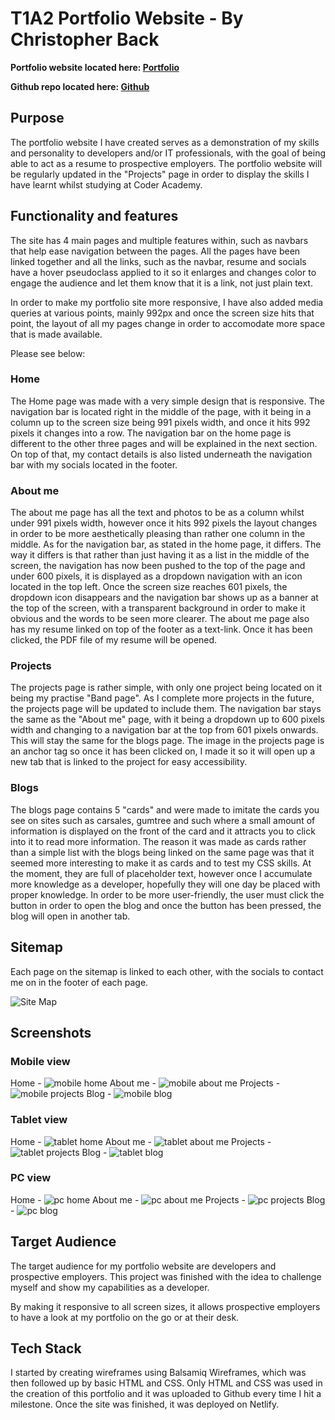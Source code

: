# T1A2 Portfolio Website - By Christopher Back #

**Portfolio website located here: [Portfolio](https://dazzling-joliot-bbc838.netlify.app/)**

**Github repo located here: [Github](https://github.com/storm0105/T1A2)**

## Purpose ##

The portfolio website I have created serves as a demonstration of my skills and personality to developers and/or IT professionals, with the goal of being able to act as a resume to prospective employers. The portfolio website will be regularly updated in the "Projects" page in order to display the skills I have learnt whilst studying at Coder Academy.


## Functionality and features ##

The site has 4 main pages and multiple features within, such as navbars that help ease navigation between the pages. All the pages have been linked together and all the links, such as the navbar, resume and socials have a hover pseudoclass applied to it so it enlarges and changes color to engage the audience and let them know that it is a link, not just plain text. 

In order to make my portfolio site more responsive, I have also added media queries at various points, mainly 992px and once the screen size hits that point, the layout of all my pages change in order to accomodate more space that is made available.

Please see below: 

### Home ###
The Home page was made with a very simple design that is responsive. The navigation bar is located right in the middle of the page, with it being in a column up to the screen size being 991 pixels width, and once it hits 992 pixels it changes into a row.
The navigation bar on the home page is different to the other three pages and will be explained in the next section. 
On top of that, my contact details is also listed underneath the navigation bar with my socials located in the footer.

### About me ###
The about me page has all the text and photos to be as a column whilst under 991 pixels width, however once it hits 992 pixels the layout changes in order to be more aesthetically pleasing than rather one column in the middle.
As for the navigation bar, as stated in the home page, it differs. The way it differs is that rather than just having it as a list in the middle of the screen, the navigation has now been pushed to the top of the page and under 600 pixels, it is displayed as a dropdown navigation with an icon located in the top left. Once the screen size reaches 601 pixels, the dropdown icon disappears and the navigation bar shows up as a banner at the top of the screen, with a transparent background in order to make it obvious and the words to be seen more clearer.
The about me page also has my resume linked on top of the footer as a text-link. Once it has been clicked, the PDF file of my resume will be opened.

### Projects ###
The projects page is rather simple, with only one project being located on it being my practise "Band page". As I complete more projects in the future, the projects page will be updated to include them. 
The navigation bar stays the same as the "About me" page, with it being a dropdown up to 600 pixels width and changing to a navigation bar at the top from 601 pixels onwards. This will stay the same for the blogs page.
The image in the projects page is an anchor tag so once it has been clicked on, I made it so it will open up a new tab that is linked to the project for easy accessibility. 

### Blogs ###
The blogs page contains 5 "cards" and were made to imitate the cards you see on sites such as carsales, gumtree and such where a small amount of information is displayed on the front of the card and it attracts you to click into it to read more information. 
The reason it was made as cards rather than a simple list with the blogs being linked on the same page was that it seemed more interesting to make it as cards and to test my CSS skills. At the moment, they are full of placeholder text, however once I accumulate more knowledge as a developer, hopefully they will one day be placed with proper knowledge. 
In order to be more user-friendly, the user must click the button in order to open the blog and once the button has been pressed, the blog will open in another tab.

## Sitemap ##
Each page on the sitemap is linked to each other, with the socials to contact me on in the footer of each page.

![Site Map](./docs/sitemap.png)

## Screenshots ##

### Mobile view ###
Home - ![mobile home](./docs/mobilehome.png)
About me - ![mobile about me](./docs/mobileaboutme.png)
Projects - ![mobile projects](./docs/mobileprojects.png)
Blog - ![mobile blog](./docs/mobileblog.png)

### Tablet view ###
Home - ![tablet home](./docs/tablethome.png)
About me - ![tablet about me](./docs/tabletaboutme.png)
Projects - ![tablet projects](./docs/tabletprojects.png)
Blog - ![tablet blog](./docs/tabletblog.png)

### PC view ###
Home - ![pc home](./docs/pchome.png)
About me - ![pc about me](./docs/pcaboutme.png)
Projects - ![pc projects](./docs/pcprojects.png)
Blog - ![pc blog](./docs/pcblog.png)

## Target Audience ##
The target audience for my portfolio website are developers and prospective employers. This project was finished with the idea to challenge myself and show my capabilities as a developer. 

By making it responsive to all screen sizes, it allows prospective employers to have a look at my portfolio on the go or at their desk.

## Tech Stack ##
I started by creating wireframes using Balsamiq Wireframes, which was then followed up by basic HTML and CSS. Only HTML and CSS was used in the creation of this portfolio and it was uploaded to Github every time I hit a milestone. Once the site was finished, it was deployed on Netlify.




